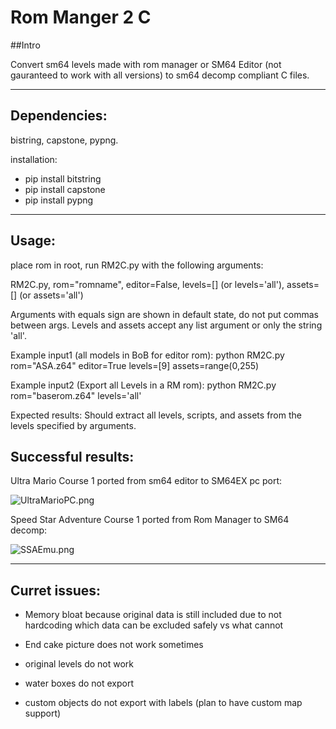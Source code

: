 # Rom Manger 2 C

##Intro

Convert sm64 levels made with rom manager or SM64 Editor (not gauranteed to work with all versions) to sm64 decomp compliant C files.

------------------------------------------------------------------

## Dependencies:

bistring, capstone, pypng.

installation:

* pip install bitstring
* pip install capstone
* pip install pypng

------------------------------------------------------------------

## Usage:
place rom in root, run RM2C.py with the following arguments:

RM2C.py, rom="romname", editor=False, levels=[] (or levels='all'), assets=[] (or assets='all')

Arguments with equals sign are shown in default state, do not put commas between args.
Levels and assets accept any list argument or only the string 'all'.

Example input1 (all models in BoB for editor rom):
python RM2C.py rom="ASA.z64" editor=True levels=[9] assets=range(0,255)

Example input2 (Export all Levels in a RM rom):
python RM2C.py rom="baserom.z64" levels='all'

Expected results:
Should extract all levels, scripts, and assets from the levels specified by arguments.

## Successful results:
Ultra Mario Course 1 ported from sm64 editor to SM64EX pc port:

![UltraMarioPC.png](https://gitlab.com/scuttlebugraiser/rom-manger-2-c/-/raw/master/UltraMarioPC.png)

Speed Star Adventure Course 1 ported from Rom Manager to SM64 decomp:

![SSAEmu.png](https://gitlab.com/scuttlebugraiser/rom-manger-2-c/-/raw/master/SSAEmu.png)

------------------------------------------------------------------

## Curret issues:

* Memory bloat because original data is still included due to not hardcoding which data can be excluded safely vs what cannot

* End cake picture does not work sometimes

* original levels do not work

* water boxes do not export

* custom objects do not export with labels (plan to have custom map support)